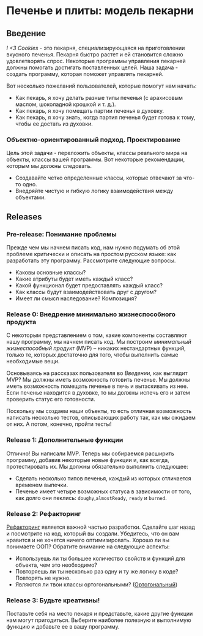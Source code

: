 # Печенье и плиты: модель пекарни

## Введение
*I <3 Cookies* - это пекарня, специализирующаяся на приготовлении вкусного печенья. Пекарня быстро растет и ей становится сложно удовлетворять спрос. Некоторые программы управления пекарней должны помогать достигать поставленных целей. Наша задача - создать программу, которая поможет управлять пекарней.

Вот несколько пожеланий пользователей, которые помогут нам начать:

- Как пекарь, я хочу делать разные типы печенья (с арахисовым маслом, шоколадной крошкой и т. д.).
- Как пекарь, я хочу помещать партии печенья в духовку.
- Как пекарь, я хочу знать, когда партия печенья будет готова к тому, чтобы ее достать из духовки.

### Объектно-ориентированный подход. Проектирование
Цель этой задачи - переложить объекты, классы реального мира на объекты, классы вашей программы. Вот некоторые рекомендации, которым мы должны следовать.

* Создавайте четко определенные классы, которые отвечают за что-то одно.
* Внедряйте чистую и гибкую логику взаимодействия между объектами.


## Releases
### Pre-release: Понимание проблемы
Прежде чем мы начнем писать код, нам нужно подумать об этой проблеме критически и описать на простом русском языке: как разработать эту программу. Рассмотрите следующие вопросы.

- Каковы основные классы?
- Какие атрибуты будет иметь каждый класс?
- Какой функционал будет предоставлять каждый класс?
- Как классы будут взаимодействовать друг с другом?
- Имеет ли смысл наследование? Композиция?


### Release 0: Внедрение минимально жизнеспособного продукта
С некоторым представлением о том, какие компоненты составляют нашу программу, мы начнем писать код. Мы построим *минимальный жизнеспособный продукт* (MVP) – никаких нестандартных функций, только те, которых достаточно для того, чтобы выполнить самые необходимые вещи.

Основываясь на рассказах пользователя во *Введении*, как выглядит MVP? Мы должны иметь возможность готовить печенье. Мы должны иметь возможность помещать печенье в печь и вытаскивать из нее. Если печенье находится в духовке, то мы должны испечь его и затем проверить статус его готовности.

Поскольку мы создаем наши объекты, то есть отличная возможность написать несколько тестов, описывающих работу так, как мы ожидаем от них. А потом, конечно, пройти тесты!


### Release 1: Дополнительные функции
Отлично! Вы написали MVP. Теперь мы собираемся расширить программу, добавив некоторые новые функции и, как всегда, протестировать их. Мы должны обязательно выполнить следующее:

- Сделать несколько типов печенья, каждый из которых отличается временем выпечки.
- Печенье имеет четыре возможных статуса в зависимости от того, как долго они пеклись: `doughy`,`almostReady`, `ready` и `burned`.

### Release 2: Рефакторинг
[Рефакторинг](https://bit.ly/2yVrgoV) является важной частью разработки. Сделайте шаг назад и посмотрите на код, который вы создали. Убедитесь, что он вам нравится и не хочется ничего оптимизировать. Хорошо ли вы понимаете ООП? Обратите внимание на следующие аспекты:

- Используешь ли ты большее количество свойств и функций для объекта, чем это необходимо?
- Повторяешь ли ты несколько раз одну и ту же логику в коде? Повторять не нужно.
- Являются ли твои классы ортогональными? ([Ортогональный][Ортогональный])


### Release 3: Будьте креативны!
Поставьте себя на место пекаря и представьте, какие другие функции нам могут пригодиться. Выберите наиболее полезную и выполнимую функцию и добавьте ее в вашу программу.



[Ортогональный]: http://stackoverflow.com/a/1527430
